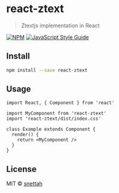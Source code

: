 # react-ztext

> Ztextjs implementation in React

[![NPM](https://img.shields.io/npm/v/react-ztext.svg)](https://www.npmjs.com/package/react-ztext) [![JavaScript Style Guide](https://img.shields.io/badge/code_style-standard-brightgreen.svg)](https://standardjs.com)

## Install

```bash
npm install --save react-ztext
```

## Usage

```tsx
import React, { Component } from 'react'

import MyComponent from 'react-ztext'
import 'react-ztext/dist/index.css'

class Example extends Component {
  render() {
    return <MyComponent />
  }
}
```

## License

MIT © [snettah](https://github.com/snettah)
